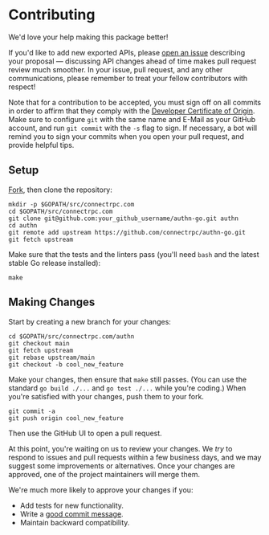 Contributing
============

We'd love your help making this package better!

If you'd like to add new exported APIs, please [open an issue][open-issue]
describing your proposal &mdash; discussing API changes ahead of time makes
pull request review much smoother. In your issue, pull request, and any other
communications, please remember to treat your fellow contributors with
respect!

Note that for a contribution to be accepted, you must sign off on all commits
in order to affirm that they comply with the [Developer Certificate of Origin][dco].
Make sure to configure `git` with the same name and E-Mail as your GitHub account,
and run `git commit` with the `-s` flag to sign. If necessary, a bot will remind
you to sign your commits when you open your pull request, and provide helpful tips.

## Setup

[Fork][fork], then clone the repository:

```
mkdir -p $GOPATH/src/connectrpc.com
cd $GOPATH/src/connectrpc.com
git clone git@github.com:your_github_username/authn-go.git authn
cd authn
git remote add upstream https://github.com/connectrpc/authn-go.git
git fetch upstream
```

Make sure that the tests and the linters pass (you'll need `bash` and the
latest stable Go release installed):

```
make 
```

## Making Changes

Start by creating a new branch for your changes:

```
cd $GOPATH/src/connectrpc.com/authn
git checkout main
git fetch upstream
git rebase upstream/main
git checkout -b cool_new_feature
```

Make your changes, then ensure that `make` still passes. (You can use the
standard `go build ./...` and `go test ./...` while you're coding.) When you're
satisfied with your changes, push them to your fork.

```
git commit -a
git push origin cool_new_feature
```

Then use the GitHub UI to open a pull request.

At this point, you're waiting on us to review your changes. We *try* to respond
to issues and pull requests within a few business days, and we may suggest some
improvements or alternatives. Once your changes are approved, one of the
project maintainers will merge them.

We're much more likely to approve your changes if you:

* Add tests for new functionality.
* Write a [good commit message][commit-message].
* Maintain backward compatibility.

[fork]: https://github.com/connectrpc/authn-go/fork
[open-issue]: https://github.com/connectrpc/authn-go/issues/new
[dco]: https://developercertificate.org
[commit-message]: http://tbaggery.com/2008/04/19/a-note-about-git-commit-messages.html
